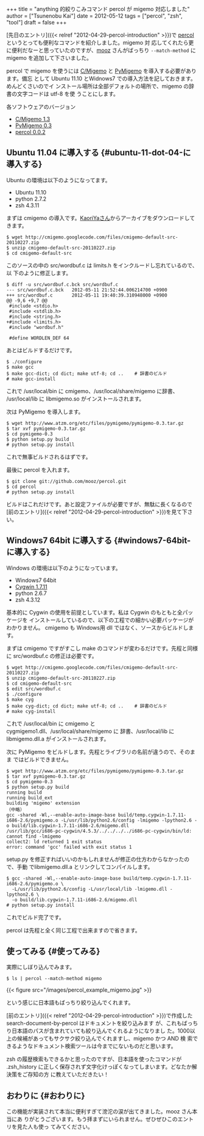 +++
title = "anything 的絞りこみコマンド percol が migemo 対応しました"
author = ["Tsunenobu Kai"]
date = 2012-05-12
tags = ["percol", "zsh", "tool"]
draft = false
+++

[先日のエントリ]({{< relref "2012-04-29-percol-introduction" >}})で [percol](https://github.com/mooz/percol) というとっても便利なコマンドを紹介しました。migemo 対
応してくれたら更に便利だなーと思っていたのですが、[mooz](http://d.hatena.ne.jp/mooz/) さんがばっちり
`--match-method` に migemo を追加して下さいました。
<!--more-->
percol で migemo を使うには [C/Migemo](http://www.kaoriya.net/software/cmigemo) と [PyMigemo](http://www.atzm.org/etc/pymigemo.html) を導入する必要があります。備忘
として Ubuntu 11.10 とWidnows7 での導入方法を記しておきます。めんどくさいのでイ
ンストール場所は全部デフォルトの場所で、migemo の辞書の文字コードは utf-8 を使
うことにします。

各ソフトウェアのバージョン

-   [C/Migemo 1.3](http://www.kaoriya.net/software/cmigemo)
-   [PyMigemo 0.3](http://www.atzm.org/etc/pymigemo.html)
-   [percol 0.0.2](https://github.com/mooz/percol)


## Ubuntu 11.04 に導入する {#ubuntu-11-dot-04-に導入する}

Ubuntu の環境は以下のようになってます。

-   Ubuntu 11.10
-   python 2.7.2
-   zsh 4.3.11

まずは cmigemo の導入です。[KaoriYaさん](http://www.kaoriya.net/software/cmigemo)からアーカイブをダウンロードしてきます。

```text
$ wget http://cmigemo.googlecode.com/files/cmigemo-default-src-20110227.zip
$ unzip cmigemo-default-src-20110227.zip
$ cd cmigemo-default-src
```

このソースの中の src/wordbuf.c は limits.h をインクルードし忘れているので、以
下のように修正します。

```text
$ diff -u src/wordbuf.c.bck src/wordbuf.c
--- src/wordbuf.c.bck   2012-05-11 21:52:44.006214700 +0900
+++ src/wordbuf.c       2012-05-11 19:40:39.310948000 +0900
@@ -9,6 +9,7 @@
 #include <stdio.h>
 #include <stdlib.h>
 #include <string.h>
+#include <limits.h>
 #include "wordbuf.h"

 #define WORDLEN_DEF 64
```

あとはビルドするだけです。

```text
$ ./configure
$ make gcc
$ make gcc-dict; cd dict; make utf-8; cd ..    # 辞書のビルド
# make gcc-install
```

これで /usr/local/bin に cmigemo、/usr/local/share/migemo に辞書、
/usr/local/lib に libmigemo.so がインストールされます。

次は PyMigemo を導入します。

```text
$ wget http://www.atzm.org/etc/files/pymigemo/pymigemo-0.3.tar.gz
$ tar xvf pymigemo-0.3.tar.gz
$ cd pymigemo-0.3
$ python setup.py build
# python setup.py install
```

これで無事ビルドされるはずです。

最後に percol を入れます。

```text
$ git clone git://github.com/mooz/percol.git
$ cd percol
# python setup.py install
```

ビルドはこれだけです。あと設定ファイルが必要ですが、無駄に長くなるので
[前のエントリ]({{< relref "2012-04-29-percol-introduction" >}})を見て下さい。


## Windows7 64bit に導入する {#windows7-64bit-に導入する}

Windows の環境は以下のようになっています。

-   Windows7 64bit
-   [Cygwin 1.7.11](http://www.cygwin.com/)
-   python 2.6.7
-   zsh 4.3.12

基本的に Cygwin の使用を前提としています。私は Cygwin のもともと全パッケージを
インストールしているので、以下の工程での細かい必要パッケージがわかりません。
cmigemo も Windows用 dll ではなく、ソースからビルドします。

まずは cmigemo ですがすこし make のコマンドが変わるだけです。先程と同様に
src/wordbuf.c の修正は必要です。

```text
$ wget http://cmigemo.googlecode.com/files/cmigemo-default-src-20110227.zip
$ unzip cmigemo-default-src-20110227.zip
$ cd cmigemo-default-src
$ edit src/wordbuf.c
$ ./configure
$ make cyg
$ make cyg-dict; cd dict; make utf-8; cd ..    # 辞書のビルド
# make cyg-install
```

これで /usr/local/bin に cmigemo と cygmigemo1.dll、/usr/local/share/migemo に
辞書、/usr/local/lib に libmigemo.dll.a がインストールされます。

次に PyMigemo をビルドします。先程とライブラリの名前が違うので、そのまま
ではビルドできません。

```text
$ wget http://www.atzm.org/etc/files/pymigemo/pymigemo-0.3.tar.gz
$ tar xvf pymigemo-0.3.tar.gz
$ cd pymigemo-0.3
$ python setup.py build
running build
running build_ext
building 'migemo' extension
（中略）
gcc -shared -Wl,--enable-auto-image-base build/temp.cygwin-1.7.11-i686-2.6/pymigemo.o -L/usr/lib/python2.6/config -lmigemo -lpython2.6 -o build/lib.cygwin-1.7.11-i686-2.6/migemo.dll
/usr/lib/gcc/i686-pc-cygwin/4.5.3/../../../../i686-pc-cygwin/bin/ld: cannot find -lmigemo
collect2: ld returned 1 exit status
error: command 'gcc' failed with exit status 1
```

setup.py を修正すればいいのかもしれませんが修正の仕方わからなかったので、手動
でlibmigemo.dll.a とリンクしてコンパイルします。

```text
$ gcc -shared -Wl,--enable-auto-image-base build/temp.cygwin-1.7.11-i686-2.6/pymigemo.o \
  -L/usr/lib/python2.6/config -L/usr/local/lib -lmigemo.dll -lpython2.6 \
  -o build/lib.cygwin-1.7.11-i686-2.6/migemo.dll
# python setup.py install
```

これでビルド完了です。

percol は先程と全く同じ工程で出来ますので省きます。


## 使ってみる {#使ってみる}

実際にしぼり込んでみます。

```text
$ ls | percol --match-method migemo
```

{{< figure src="/images/percol_example_migemo.jpg" >}}

という感じに日本語もばっちり絞り込んでくれます。

[前のエントリ]({{< relref "2012-04-29-percol-introduction" >}})で作成した search-document-by-percol はドキュメントを絞り込みます
が、これもばっちり日本語のパスが含まれていても絞り込んでくれるようになりまし
た。1000以上の候補があってもサクサク絞り込んでくれますし、migemo かつ AND 検
索できるようなドキュメント検索ツールは今までにないものだと思います。

zsh の履歴検索もできるかと思ったのですが、日本語を使ったコマンドが .zsh\_history
に正しく保存されず文字化けっぽくなってしまいます。どなたか解決策をご存知の方
に教えていただきたい！


## おわりに {#おわりに}

この機能が実装されて本当に便利すぎて滂沱の涙が出てきました。mooz さん本当にあ
りがとうございます。もう拝まずにいられません。ぜひぜひこのエントリを見た人も使っ
てみてください。